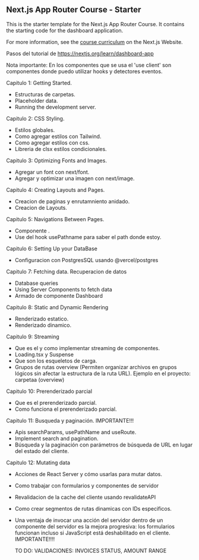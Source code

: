 ## Next.js App Router Course - Starter

This is the starter template for the Next.js App Router Course. It contains the starting code for the dashboard application.

For more information, see the [course curriculum](https://nextjs.org/learn) on the Next.js Website.

Pasos del tutorial de https://nextjs.org/learn/dashboard-app

Nota importante: En los componentes que se usa el 'use client' son componentes donde puedo utilizar hooks y detectores eventos.

Capitulo 1: Getting Started.
  - Estructuras de carpetas.
  - Placeholder data.
  - Running the development server.

Capitulo 2: CSS Styling.
  - Estilos globales.
  - Como agregar estilos con Tailwind.
  - Como agregar estilos con css.
  - Libreria de clsx estilos condicionales.

Capitulo 3: Optimizing Fonts and Images.
  - Agregar un font con next/font.
  - Agregar y optimizar una imagen con next/image.
  
Capitulo 4: Creating Layouts and Pages.
  - Creacion de paginas y enrutamniento anidado.
  - Creacion de Layouts.

Capitulo 5: Navigations Between Pages.
  - Componente <Link>.
  - Use del hook usePathname para saber el path donde estoy.

Capitulo 6: Setting Up your DataBase
  - Configuracion con PostgresSQL usando @vercel/postgres

Capitulo 7: Fetching data. Recuperacion de datos
  - Database queries
  - Using Server Components to fetch data
  - Armado de componente Dashboard

Capitulo 8: Static and Dynamic Rendering
  - Renderizado estatico.
  - Renderizado dinamico.

Capitulo 9: Streaming
  - Que es el y como implementar streaming de componentes.
  - Loading.tsx y Suspense
  - Que son los esqueletos de carga.
  - Grupos de rutas overview (Permiten organizar archivos en grupos lógicos sin afectar la estructura de la ruta URL).
    Ejemplo en el proyecto: carpetaa (overview)

Capitulo 10: Prerenderizado parcial
  - Que es el prerenderizado parcial.
  - Como funciona el prerenderizado parcial.

Capitulo 11: Busqueda y paginación. IMPORTANTE!!!
  - Apis searchParams, usePathName and useRoute.
  - Implement search and pagination.
  - Búsqueda y la paginación con parámetros de búsqueda de URL en lugar del estado del cliente.

Capitulo 12: Mutating data
  - Acciones de React Server y cómo usarlas para mutar datos.
  - Como trabajar con formularios y componentes de servidor
  - Revalidacion de la cache del cliente usando revalidateAPI
  - Como crear segmentos de rutas dinamicas con IDs especificos.
  - Una ventaja de invocar una acción del servidor dentro de un componente del servidor es la mejora progresiva: los formularios funcionan incluso si
    JavaScript está deshabilitado en el cliente. IMPORTANTE!!!!

    TO DO: VALIDACIONES: INVOICES STATUS, AMOUNT RANGE

